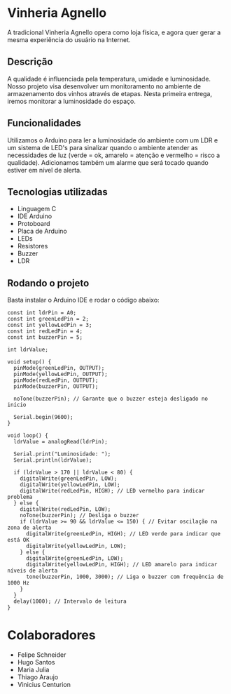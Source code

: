 # Vinheria Agnello

A tradicional Vinheria Agnello opera como loja física, e agora quer gerar a mesma experiência do usuário na Internet.

## Descrição

A qualidade é influenciada pela temperatura, umidade e luminosidade. Nosso projeto visa desenvolver um monitoramento no ambiente de armazenamento dos vinhos através de etapas. Nesta primeira entrega, iremos monitorar a luminosidade do espaço.

## Funcionalidades

Utilizamos o Arduino para ler a luminosidade do ambiente com um LDR e um sistema de LED's para sinalizar quando o ambiente atender as necessidades de luz (verde = ok, amarelo = atenção e vermelho = risco a qualidade). Adicionamos também um alarme que será tocado quando estiver em nível de alerta.

## Tecnologias utilizadas

- Linguagem C
- IDE Arduino
- Protoboard
- Placa de Arduino
- LEDs
- Resistores
- Buzzer
- LDR

## Rodando o projeto

Basta instalar o Arduino IDE e rodar o código abaixo:

```
const int ldrPin = A0;
const int greenLedPin = 2;
const int yellowLedPin = 3;
const int redLedPin = 4;
const int buzzerPin = 5;

int ldrValue;

void setup() {
  pinMode(greenLedPin, OUTPUT);
  pinMode(yellowLedPin, OUTPUT);
  pinMode(redLedPin, OUTPUT);
  pinMode(buzzerPin, OUTPUT);
  
  noTone(buzzerPin); // Garante que o buzzer esteja desligado no início
  
  Serial.begin(9600);
}

void loop() {
  ldrValue = analogRead(ldrPin);
  
  Serial.print("Luminosidade: ");
  Serial.println(ldrValue);
  
  if (ldrValue > 170 || ldrValue < 80) {
    digitalWrite(greenLedPin, LOW);
    digitalWrite(yellowLedPin, LOW);
    digitalWrite(redLedPin, HIGH); // LED vermelho para indicar problema
  } else {
    digitalWrite(redLedPin, LOW);
    noTone(buzzerPin); // Desliga o buzzer
    if (ldrValue >= 90 && ldrValue <= 150) { // Evitar oscilação na zona de alerta
      digitalWrite(greenLedPin, HIGH); // LED verde para indicar que está OK
      digitalWrite(yellowLedPin, LOW);
    } else {
      digitalWrite(greenLedPin, LOW);
      digitalWrite(yellowLedPin, HIGH); // LED amarelo para indicar níveis de alerta
      tone(buzzerPin, 1000, 3000); // Liga o buzzer com frequência de 1000 Hz
    }
  }
  delay(1000); // Intervalo de leitura
}
```

# Colaboradores
- Felipe Schneider
- Hugo Santos
- Maria Julia
- Thiago Araujo
- Vinicius Centurion
